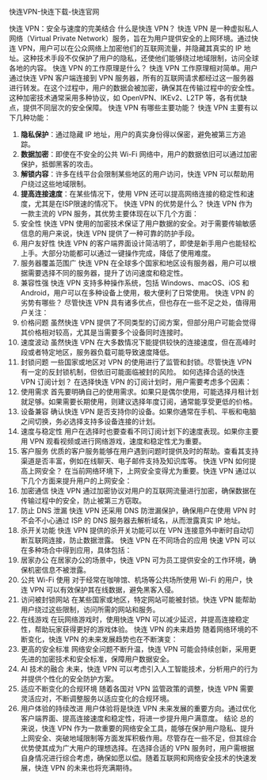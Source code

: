 快连VPN-快连下载-快连官网

快连 VPN：安全与速度的完美结合
什么是快连 VPN？
快连 VPN 是一种虚拟私人网络（Virtual Private Network）服务，旨在为用户提供安全的上网环境。通过快连 VPN，用户可以在公众网络上加密他们的互联网流量，并隐藏其真实的 IP 地址。这种技术手段不仅保护了用户的隐私，还使他们能够绕过地域限制，访问全球各地的内容。
快连 VPN 的工作原理是什么？
快连 VPN 工作原理相对简单。用户通过快连 VPN 客户端连接到 VPN 服务器，所有的互联网请求都经过这一服务器进行转发。在这个过程中，用户的数据会被加密，确保其在传输过程中的安全性。这种加密技术通常采用多种协议，如 OpenVPN、IKEv2、L2TP 等，各有优缺点，提供不同层次的安全保障。
快连 VPN 有哪些主要功能？
快连 VPN 主要有以下几种功能：
1. **隐私保护**：通过隐藏 IP 地址，用户的真实身份得以保密，避免被第三方追踪。
2. **数据加密**：即使在不安全的公共 Wi-Fi 网络中，用户的数据依旧可以通过加密保护，抵御黑客的攻击。
3. **解锁内容**：许多在线平台会限制某些地区的用户访问，快连 VPN 可以帮助用户绕过这些地域限制。
4. **提高连接速度**：在某些情况下，使用 VPN 还可以提高网络连接的稳定性和速度，尤其是在ISP限速的情况下。
快连 VPN 的优势是什么？
快连 VPN 作为一款主流的 VPN 服务，其优势主要体现在以下几个方面：
1. 安全性
快连 VPN 使用的加密技术保证了用户数据的安全。对于需要传输敏感信息的用户来说，快连 VPN 提供了一种可靠的防护手段。
 2. 用户友好性
快连 VPN 的客户端界面设计简洁明了，即使是新手用户也能轻松上手。大部分功能都可以通过一键操作完成，降低了使用难度。
3. 服务器覆盖范围广
快连 VPN 在全球多个国家和地区设有服务器，用户可以根据需要选择不同的服务器，提升了访问速度和稳定性。
4. 兼容性强
快连 VPN 支持多种操作系统，包括 Windows、macOS、iOS 和 Android，用户可以在多种设备上使用，极大便利了日常使用。
快连 VPN 的劣势有哪些？
尽管快连 VPN 具有诸多优点，但也存在一些不足之处，值得用户关注：
 1. 价格问题
虽然快连 VPN 提供了不同类型的订阅方案，但部分用户可能会觉得其价格相对较高，尤其是当需要多个设备同时连接时。
 2. 速度波动
虽然快连 VPN 在大多数情况下能提供较快的连接速度，但在高峰时段或者特定地区，服务器负载可能导致速度降低。
3. 封锁问题
一些国家或地区对 VPN 的使用进行了监管和封锁。尽管快连 VPN 有一定的反封锁机制，但依旧可能面临被封的风险。
如何选择合适的快连 VPN 订阅计划？
在选择快连 VPN 的订阅计划时，用户需要考虑多个因素：
1. 使用需求
首先要明确自己的使用需求。如果只是偶尔使用，可能选择月租计划就足够。如果需要长期使用，则建议选择年度订阅，通常能享受更低的价格。
2. 设备兼容
确认快连 VPN 是否支持你的设备。如果你通常在手机、平板和电脑之间切换，务必选择支持多设备连接的计划。
 3. 速度与稳定性
用户在选择时也要查看不同订阅计划下的速度表现。如果你主要用 VPN 观看视频或进行网络游戏，速度和稳定性尤为重要。
 4. 客户服务
优质的客户服务能够在用户遇到问题时提供及时的帮助。查看其支持渠道是否丰富，例如在线聊天、电子邮件支持及知识库等。
快连 VPN 如何提高上网安全？
在当前网络环境下，上网安全变得尤为重要。快连 VPN 通过以下几个方面来提升用户的上网安全：
1. 加密通信
快连 VPN 通过加密协议对用户的互联网流量进行加密，确保数据在传输过程中的安全，防止被第三方窃取。
2. 防止 DNS 泄漏
快连 VPN 还采用 DNS 防泄漏保护，确保用户在使用 VPN 时不会不小心通过 ISP 的 DNS 服务器去解析域名，从而泄露真实 IP 地址。
3. 杀开关功能
快连 VPN 提供的杀开关功能可以在 VPN 连接意外中断时自动切断互联网连接，防止数据泄露。
快连 VPN 在不同场合的应用
快速 VPN 可以在多种场合中得到应用，具体包括：
 1. 居家办公
在居家办公的场景中，快连 VPN 可为员工提供安全的工作环境，确保机密信息不被泄露。
2. 公共 Wi-Fi 使用
对于经常在咖啡馆、机场等公共场所使用 Wi-Fi 的用户，快连 VPN 可以有效保护其在线数据，避免黑客入侵。
3. 访问被封锁网站
在某些国家或地区，特定网站可能被封锁。快连 VPN 能帮助用户绕过这些限制，访问所需的网站和服务。
4. 在线游戏
在玩网络游戏时，使用快连 VPN 可以减少延迟，并提高连接稳定性，帮助玩家获得更好的游戏体验。
快连 VPN 的未来趋势
随着网络环境的不断变化，快连 VPN 的未来发展趋势也在不断演变：
1. 更高的安全标准
网络安全问题不断升温，快连 VPN 可能会持续创新，采用更先进的加密技术和安全标准，保障用户数据安全。
2. AI 技术的融合
未来，快连 VPN 可以考虑引入人工智能技术，分析用户的行为并提供个性化的安全防护方案。
3. 适应不断变化的合规环境
随着各国对 VPN 监管政策的调整，快连 VPN 需要灵活应对，不断调整服务以适应变化的合规环境。
4. 用户体验的持续改进
用户体验将是快连 VPN 未来发展的重要方向。通过优化客户端界面、提高连接速度和稳定性，将进一步提升用户满意度。
结论
总的来说，快连 VPN 作为一款重要的网络安全工具，能够在保护用户隐私、提升上网安全、突破地域限制等方面发挥积极作用。尽管存在一些不足，但其综合优势使其成为广大用户的理想选择。在选择合适的 VPN 服务时，用户需根据自身情况进行综合考虑，确保如愿以偿。随着互联网和网络安全技术的快速发展，快连 VPN 的未来也将充满期待。
